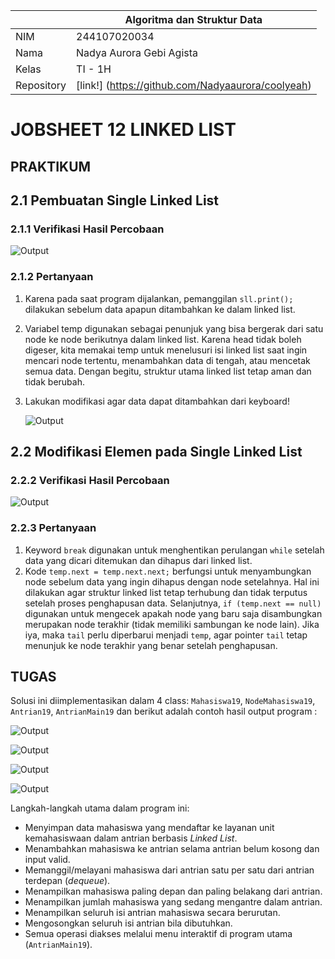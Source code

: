 
|  | Algoritma dan Struktur Data |
|--|--|
|NIM  | 244107020034  |
|Nama | Nadya Aurora Gebi Agista |
|Kelas | TI - 1H |
|Repository| [link!] (https://github.com/Nadyaaurora/coolyeah)

# JOBSHEET 12 LINKED LIST
## PRAKTIKUM
## 2.1 Pembuatan Single Linked List
### 2.1.1 Verifikasi Hasil Percobaan
![Output](../img/P1.png)

### 2.1.2 Pertanyaan
1. Karena pada saat program dijalankan, pemanggilan `sll.print();` dilakukan sebelum data apapun ditambahkan ke dalam linked list.
2. Variabel temp digunakan sebagai penunjuk yang bisa bergerak dari satu node ke node berikutnya dalam linked list. Karena head tidak boleh digeser, kita memakai temp untuk menelusuri isi linked list saat ingin mencari node tertentu, menambahkan data di tengah, atau mencetak semua data. Dengan begitu, struktur utama linked list tetap aman dan tidak berubah.
3. Lakukan modifikasi agar data dapat ditambahkan dari keyboard!

    ![Output](../img/Pertanyaan3.png)

## 2.2 Modifikasi Elemen pada Single Linked List
### 2.2.2 Verifikasi Hasil Percobaan
![Output](../img/P2.png)

### 2.2.3 Pertanyaan
1. Keyword `break` digunakan untuk menghentikan perulangan `while` setelah data yang dicari ditemukan dan dihapus dari linked list.
2. Kode `temp.next = temp.next.next;` berfungsi untuk menyambungkan node sebelum data yang ingin dihapus dengan node setelahnya. Hal ini dilakukan agar struktur linked list tetap terhubung dan tidak terputus setelah proses penghapusan data. Selanjutnya, `if (temp.next == null)` digunakan untuk mengecek apakah node yang baru saja disambungkan merupakan node terakhir (tidak memiliki sambungan ke node lain). Jika iya, maka `tail` perlu diperbarui menjadi `temp`, agar pointer `tail` tetap menunjuk ke node terakhir yang benar setelah penghapusan.

## TUGAS
Solusi ini diimplementasikan dalam 4 class: `Mahasiswa19`, `NodeMahasiswa19`, `Antrian19`, `AntrianMain19` dan berikut adalah contoh hasil output program :

![Output](../img/Tugas1.png)

![Output](../img/Tugas2.png)

![Output](../img/Tugas3.png)

![Output](../img/Tugas4.png)

Langkah-langkah utama dalam program ini:
- Menyimpan data mahasiswa yang mendaftar ke layanan unit kemahasiswaan dalam antrian berbasis _Linked List_.
- Menambahkan mahasiswa ke antrian selama antrian belum kosong dan input valid.
- Memanggil/melayani mahasiswa dari antrian satu per satu dari antrian terdepan (_dequeue_).
- Menampilkan mahasiswa paling depan dan paling belakang dari antrian.
- Menampilkan jumlah mahasiswa yang sedang mengantre dalam antrian.
- Menampilkan seluruh isi antrian mahasiswa secara berurutan.
- Mengosongkan seluruh isi antrian bila dibutuhkan.    
- Semua operasi diakses melalui menu interaktif di program utama (`AntrianMain19`).

